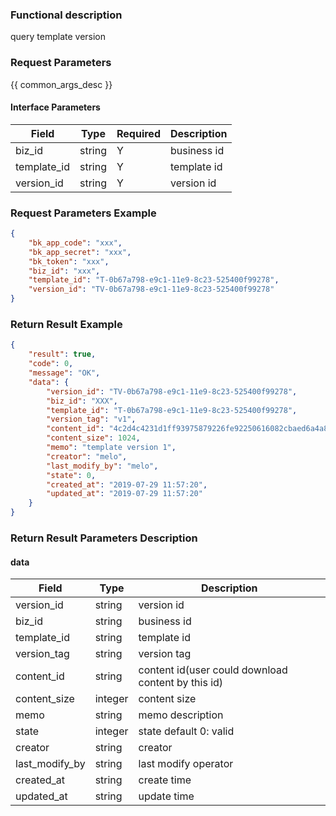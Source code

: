 ### Functional description

query template version

### Request Parameters

{{ common_args_desc }}

#### Interface Parameters

| Field        | Type       | Required | Description |
|--------------|------------|----------|-------------|
| biz_id       |  string    | Y        | business id |
| template_id  |  string    | Y        | template id |
| version_id   |  string    | Y        | version id  |

### Request Parameters Example

```json
{
    "bk_app_code": "xxx",
    "bk_app_secret": "xxx",
    "bk_token": "xxx",
    "biz_id": "xxx",
    "template_id": "T-0b67a798-e9c1-11e9-8c23-525400f99278",
    "version_id": "TV-0b67a798-e9c1-11e9-8c23-525400f99278"
}
```

### Return Result Example

```json
{
    "result": true,
    "code": 0,
    "message": "OK",
    "data": {
        "version_id": "TV-0b67a798-e9c1-11e9-8c23-525400f99278",
        "biz_id": "XXX",
        "template_id": "T-0b67a798-e9c1-11e9-8c23-525400f99278",
        "version_tag": "v1",
        "content_id": "4c2d4c4231d1ff93975879226fe92250616082cbaed6a4a888d2adc490ba9b44",
        "content_size": 1024,
        "memo": "template version 1",
        "creator": "melo",
        "last_modify_by": "melo",
        "state": 0,
        "created_at": "2019-07-29 11:57:20",
        "updated_at": "2019-07-29 11:57:20"
    }
}
```

### Return Result Parameters Description

#### data

| Field          | Type      | Description  |
|----------------|-----------|--------------|
| version_id     |  string   | version id   |
| biz_id         |  string   | business id  |
| template_id    |  string   | template id  |
| version_tag    |  string   | version tag  |
| content_id     |  string   | content id(user could download content by this id) |
| content_size   |  integer  | content size |
| memo           |  string   | memo description |
| state          |  integer  | state default 0: valid |
| creator        |  string   | creator |
| last_modify_by |  string   | last modify operator |
| created_at     |  string   | create time |
| updated_at     |  string   | update time |
